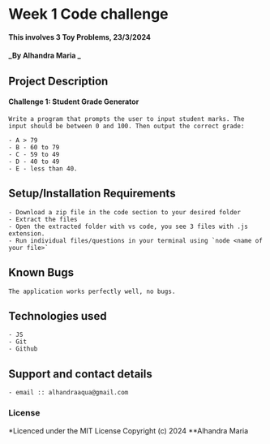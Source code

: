# Week 1 Code challenge

#### This involves 3 Toy Problems, 23/3/2024

#### _By Alhandra Maria _

## Project Description

#### Challenge 1: Student Grade Generator

    Write a program that prompts the user to input student marks. The input should be between 0 and 100. Then output the correct grade:

    - A > 79
    - B - 60 to 79
    - C - 59 to 49
    - D - 40 to 49
    - E - less than 40.

## Setup/Installation Requirements

    - Download a zip file in the code section to your desired folder
    - Extract the files
    - Open the extracted folder with vs code, you see 3 files with .js extension.
    - Run individual files/questions in your terminal using `node <name of your file>`

## Known Bugs

    The application works perfectly well, no bugs.

## Technologies used

    - JS
    - Git
    - Github

## Support and contact details

    - email :: alhandraaqua@gmail.com

### License

\*Licenced under the MIT License
Copyright (c) 2024 \*\*Alhandra Maria
